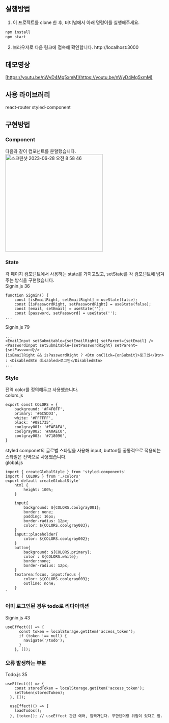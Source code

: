 
## 실행방법
1. 이 프로젝트를 clone 한 후, 터미널에서 아래 명령어를 실행해주세요.
```bash
npm install
npm start
```
2. 브라우저로 다음 링크에 접속해 확인합니다.
http://localhost:3000

## 데모영상
[https://youtu.be/nWyD4Mg5xmM](https://youtu.be/nWyD4Mg5xmM)

## 사용 라이브러리
react-router
styled-component

## 구현방법
### Component
다음과 같이 컴포넌트를 분할했습니다.
<img width="306" alt="스크린샷 2023-06-28 오전 8 58 46" src="https://github.com/YaeheeChoe/wanted-pre-onboarding-frontend/assets/72256237/89e4835d-301a-4b63-9da9-09de0f0fa8f1">

### State
각 페이지 컴포넌트에서 사용하는 state를 가지고있고, setState를 각 컴포넌트에 넘겨주는 방식을 구현했습니다.   
Signin.js 36
```
function Signin() {
    const [isEmailRight, setEmailRight] = useState(false);
    const [isPasswordRight, setPasswordRight] = useState(false);
    const [email, setEmail] = useState('');
    const [password, setPassword] = useState('');
...
```
Signin.js 79
```
...
<EmailInput setSubmitable={setEmailRight} setParent={setEmail} />
<PasswordInput setSubmitable={setPasswordRight} setParent={setPassword}/>
{isEmailRight && isPasswordRight ? <Btn onClick={onSubmit}>로그인</Btn> : <DisabledBtn disabled>로그인</DisabledBtn>
...
```

### Style
전역 color를 정의해두고 사용했습니다.   
colors.js
```
export const COLORS = {
    background: '#F4F0FF',
    primary: '#6C5DD3',
    white: '#FFFFFF',
    black: '#081735',
    coolgray001: '#FAFAFA',
    coolgray002: '#A0AEC0',
    coolgray003: '#718096',
}
```
styled componet의 글로벌 스타일을 사용해 input, button등 공통적으로 적용되는 스타일은 전역으로 사용했습니다.   
global.js
```
import { createGlobalStyle } from 'styled-components' 
import { COLORS } from './colors'
export default createGlobalStyle`
    html {
        height: 100%;
    }
    
    input{
        background: ${COLORS.coolgray001};
        border: none;
        padding: 16px;
        border-radius: 12px;
        color: ${COLORS.coolgray003};
    }
    input::placeholder{
        color: ${COLORS.coolgray002};
    }
    button{
        background: ${COLORS.primary};
        color : ${COLORS.white};
        border:none;
        border-radius: 12px;
    }
    textarea:focus, input:focus {
        color: ${COLORS.coolgray003};
        outline: none;
    }
`
```
### 이미 로그인된 경우 todo로 리다이렉션

Signin.js 43
```
useEffect(() => {
      const token = localStorage.getItem('access_token');
      if (token !== null) {
        navigate('/todo');
      }
    }, []);
```


### 오류 발생하는 부분
Todo.js 35
```
useEffect(() => {
    const storedToken = localStorage.getItem('access_token');
    setToken(storedToken);
  }, []);
  
  useEffect(() => {
    loadTodos();
  }, [token]); // useEffect 관련 에러, 깜빡거린다. 무한렌더링 위험이 있다고 함.
```
